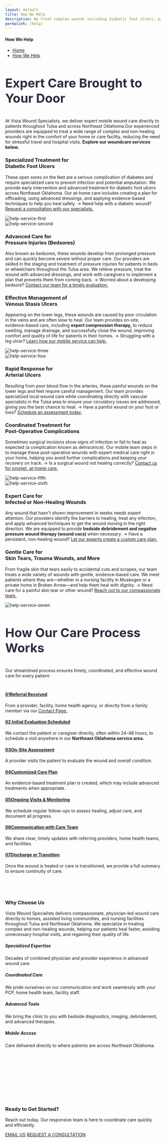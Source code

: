 ```yaml
---
layout: default
title: How We Help
description: We treat complex wounds including diabetic foot ulcers, pressure injuries, and post-op complications. Learn about our advanced, at-home services in Northeast Oklahoma.
permalink: /help/
---
```


<section
  class="breadcrumbs hero-bg"
  style="
    background-image: url('{{ site.baseurl }}/assets/img/help-header.jpg');
    background-size: cover;
    /* background-position: center; */
  "
>
  <div class="container">
    <div class="row">
      <!-- Breadcrumb-Content -->
      <div class="col-lg-6 offset-lg-3 col-12">
        <div class="breadcrumb-content">
          <h4>How We Help</h4>
          <ul class="breadcrumb-menu">
            <li>
              <a href="{{ site.baseurl }}/">Home</a><i class="far fa-angle-double-right"></i>
            </li>
            <li><a href="#">How We Help</a></li>
          </ul>
        </div>
      </div>
    </div>
  </div>
</section>

<section class="policy-area">

  <div class="container">
    <div class="mb-4">
      <h3 class="mb-2" style="font-size: 40px; color: #2c2d3f;">Expert Care Brought to Your Door</h3>
      <p class="help-paragraph">
        At Vista Wound Specialists, we deliver expert mobile wound care directly
        to patients throughout
        Tulsa and across Northeast Oklahoma.Our experienced
        providers are equipped to treat a wide range of complex and non-healing
        wounds right in the comfort of your home or care facility, reducing the
        need for stressful travel and hospital visits.
        <strong>Explore our woundcare services below.</strong>
      </p>
    </div>
  </div>

  <div class="container">
    <section class="our-help-mission-area" id="diabetic-foot-ulcers">
      <div class="container">
        <div class="row">
          <!-- Mission Content -->
          <div class="col-xl-7 col-lg-6 col-12 help-right-section wow fadeInLeft" data-wow-delay="0.1s">
            <div class="mission-content">
              <!-- <div class="mission-img-mobile">
                <img
                src="{{ site.baseurl }}/assets/img/help-service-first.png"
                  alt="help-service-first"
                  class="help-image-section"
                />
              </div> -->
              <div class="mission-c-top">
                <h3>
                  Specialized Treatment for<br /><strong
                    >Diabetic Foot Ulcers</strong
                  >
                </h3>
                <p>
                  These open sores on the feet are a serious complication of
                  diabetes and require specialized care to prevent infection and
                  potential amputation. We provide early intervention and
                  advanced treatment for diabetic foot ulcers across Northeast
                  Oklahoma. Our at-home care includes creating a plan for
                  offloading, using advanced dressings, and applying
                  evidence-based techniques to help you heal safely. → Need help
                  with a diabetic wound?
                  <a href="{{ site.baseurl }}/contact-us/" class="about-links">
                    Request a consultation with our specialists.</a
                  >
                </p>
              </div>
            </div>
          </div>
          <!-- Mission Image -->
          <div class="col-xl-5 col-lg-6 col-12 wow fadeInRight" data-wow-delay="0.2s">
            <div class="mission-img" style="object-fit: cover; object-position: center;">
              <img
                src="{{ site.baseurl }}/assets/img/help-service-first.png"
                alt="help-service-first"
                class="help-image-section"
              />
            </div>
          </div>
        </div>
      </div>
    </section>
    <section class="our-help-mission-area" id="pressure-injuries">
      <div class="container">
        <div class="row">
          <!-- Mission Image -->
          <div
            class="col-xl-5 col-lg-6 col-12 help-left-section wow fadeInRight"
            data-wow-delay="0.2s"
          >
            <div class="mission-img" style="background-size: cover">
              <img
                src="{{ site.baseurl }}/assets/img/help-service-second.png"
                alt="help-service-second"
                class="help-image-section"
              />
            </div>
          </div>
          <!-- Mission Content -->
          <div class="col-xl-7 col-lg-6 col-12 wow fadeInLeft" data-wow-delay="0.1s">
            <div class="mission-content">
              <div class="mission-c-top">
                <!-- <div class="mission-img-mobile">
                  <img
                  src="{{ site.baseurl }}/assets/img/help-service-second.png"
                  alt="help-service-second"
                  class="help-image-section"
                  />
                </div> -->
                <h3>
                  Advanced Care for
                  <br /><strong>Pressure Injuries (Bedsores)</strong>
                </h3>
                <p>
                  Also known as bedsores, these wounds develop from prolonged
                  pressure and can quickly become severe without proper care.
                  Our providers are skilled in the staging and treatment of
                  pressure injuries for patients in beds or wheelchairs
                  throughout the Tulsa area. We relieve pressure, treat the
                  wound with advanced dressings, and work with caregivers to
                  implement a plan that prevents them from coming back. →
                  Worried about a developing bedsore?
                  <a href="{{ site.baseurl }}/contact-us/" class="about-links">
                    Contact our team for a timely evaluation.
                  </a>
                </p>
              </div>
            </div>
          </div>
        </div>
      </div>
    </section>
    <section class="our-help-mission-area" id="venous-stasis-ulcers">
      <div class="container">
        <div class="row">
          <!-- Mission Content -->
          <div class="col-xl-7 col-lg-6 col-12 help-right-section wow fadeInLeft" data-wow-delay="0.1s">
            <div class="mission-content">
              <div class="mission-c-top">
                <!-- <div class="mission-img-mobile">
                  <img
                  src="{{ site.baseurl }}/assets/img/help-service-third.png"
                  alt="help-service-three"
                  class="help-image-section"
                  />
                </div> -->
                <h3>
                  Effective Management of
                  <br /><strong>Venous Stasis Ulcers</strong>
                </h3>
                <p>
                  Appearing on the lower legs, these wounds are caused by poor
                  circulation in the veins and are often slow to heal. Our team
                  provides on-site, evidence-based care, including
                  <strong> expert compression therapy,</strong> to reduce
                  swelling, manage drainage, and successfully close the wound,
                  improving comfort and quality of life for patients in their
                  homes. → Struggling with a leg ulcer?
                  <a href="{{ site.baseurl }}/contact-us/" class="about-links">
                    Learn how our mobile service can help.</a
                  >
                </p>
              </div>
            </div>
          </div>
          <!-- Mission Image -->
          <div class="col-xl-5 col-lg-6 col-12 wow fadeInRight" data-wow-delay="0.2s">
            <div class="mission-img" style="background-size: cover">
              <img
                src="{{ site.baseurl }}/assets/img/help-service-third.png"
                alt="help-service-three"
                class="help-image-section"
              />
            </div>
          </div>
        </div>
      </div>
    </section>
    <section class="our-help-mission-area" id="arterial-ulcers">
      <div class="container">
        <div class="row">
          <!-- Mission Image -->
          <div
            class="col-xl-5 col-lg-6 col-12 help-left-section wow fadeInRight"
            data-wow-delay="0.2s"
          >
            <div class="mission-img" style="background-size: cover">
              <img
                src="{{ site.baseurl }}/assets/img/help-service-forth.png"
                alt="help-service-four"
                class="help-image-section"
              />
            </div>
          </div>
          <!-- Mission Content -->
          <div class="col-xl-7 col-lg-6 col-12 wow fadeInLeft" data-wow-delay="0.1s">
            <div class="mission-content">
              <div class="mission-c-top">
                <!-- <div class="mission-img-mobile">
                  <img
                  src="{{ site.baseurl }}/assets/img/help-service-forth.png"
                  alt="help-service-four"
                  class="help-image-section"
                  />
                </div> -->
                <h3>
                  Rapid Response for
                  <br /><strong>Arterial Ulcers</strong>
                </h3>
                <p>
                  Resulting from poor blood flow in the arteries, these painful
                  wounds on the lower legs and feet require careful management.
                  Our team provides specialized local wound care while
                  coordinating directly with vascular specialists in the Tulsa
                  area to ensure your circulatory issues are addressed, giving
                  you the best chance to heal. → Have a painful wound on your
                  foot or toes?
                  <a href="{{ site.baseurl }}/contact-us/" class="about-links">
                    Schedule an assessment today.
                  </a>
                </p>
              </div>
            </div>
          </div>
        </div>
      </div>
    </section>
    <section class="our-help-mission-area" id="post-operative-complications">
      <div class="container">
        <div class="row">
          <!-- Mission Content -->
          <div class="col-xl-7 col-lg-6 col-12 help-right-section wow fadeInLeft" data-wow-delay="0.1s">
            <div class="mission-content">
              <div class="mission-c-top">
                <!-- <div class="mission-img-mobile">
                  <img
                  src="{{ site.baseurl }}/assets/img/help-service-fifth.png"
                  alt="help-service-fifth"
                  class="help-image-section"
                  />
                </div> -->
                <h3>
                  Coordinated Treatment for
                  <br /><strong>Post-Operative Complications</strong>
                </h3>
                <p>
                  Sometimes surgical incisions show signs of infection or fail
                  to heal as expected (a complication known as dehiscence). Our
                  mobile team steps in to manage these post-operative wounds
                  with expert medical care right in your home, helping you avoid
                  further complications and keeping your recovery on track. → Is
                  a surgical wound not healing correctly?
                  <a href="{{ site.baseurl }}/contact-us/" class="about-links">
                    Contact us for prompt, at-home care.</a
                  >
                </p>
              </div>
            </div>
          </div>
          <!-- Mission Image -->
          <div class="col-xl-5 col-lg-6 col-12 wow fadeInRight" data-wow-delay="0.2s">
            <div class="mission-img" style="background-size: cover">
              <img
                src="{{ site.baseurl }}/assets/img/help-service-fifth.png"
                alt="help-service-fifth"
                class="help-image-section"
              />
            </div>
          </div>
        </div>
      </div>
    </section>
    <section class="our-help-mission-area" id="infected-nonInfected-ulcers">
      <div class="container">
        <div class="row">
          <!-- Mission Image -->
          <div
            class="col-xl-5 col-lg-6 col-12 help-left-section wow fadeInRight"
            data-wow-delay="0.2s"
          >
            <div class="mission-img" style="background-size: cover">
              <img
                src="{{ site.baseurl }}/assets/img/help-service-sixth.png"
                alt="help-service-sixth"
                class="help-image-section"
              />
            </div>
          </div>
          <!-- Mission Content -->
          <div class="col-xl-7 col-lg-6 col-12 wow fadeInLeft" data-wow-delay="0.1s">
            <div class="mission-content">
              <div class="mission-c-top">
                <!-- <div class="mission-img-mobile">
                  <img
                  src="{{ site.baseurl }}/assets/img/help-service-sixth.png"
                  alt="help-service-sixth"
                  class="help-image-section"
                  />
                </div> -->
                <h3>
                  Expert Care for
                  <br /><strong>Infected or Non-Healing Wounds</strong>
                </h3>
                <p>
                  Any wound that hasn't shown improvement in weeks needs expert
                  attention. Our providers identify the barriers to healing,
                  treat any infection, and apply advanced techniques to get the
                  wound moving in the right direction. We are equipped to
                  provide
                  <strong
                    >bedside debridement and negative pressure wound therapy
                    (wound vacs) </strong
                  >when necessary. → Have a persistent, non-healing wound?
                  <a href="{{ site.baseurl }}/contact-us/" class="about-links">
                    Let our experts create a custom care plan.
                  </a>
                </p>
              </div>
            </div>
          </div>
        </div>
      </div>
    </section>
    <section class="our-help-mission-area" id="skin-tears-more-ulcers">
      <div class="container">
        <div class="row">
          <!-- Mission Content -->
          <div class="col-xl-7 col-lg-6 col-12 help-right-section wow fadeInLeft" data-wow-delay="0.1s">
            <div class="mission-content">
              <div class="mission-c-top">
                <!-- <div class="mission-img-mobile">
                  <img
                  src="{{ site.baseurl }}/assets/img/help-service-seven.jpg"
                  alt="help-service-seven"
                  class="help-image-section"
                  />
                </div> -->
                <h3>
                  Gentle Care for
                  <br /><strong>Skin Tears, Trauma Wounds, and More </strong>
                </h3>
                <p>
                  From fragile skin that tears easily to accidental cuts and
                  scrapes, our team treats a wide variety of wounds with gentle,
                  evidence-based care. We meet patients where they are—whether
                  in a nursing facility in Muskogee or a private home in
                  Broken Arrow—and help them heal with dignity. → Need care for
                  a painful skin tear or other wound?
                  <a href="{{ site.baseurl }}/contact-us/" class="about-links">
                    Reach out to our compassionate team.</a
                  >
                </p>
              </div>
            </div>
          </div>
          <!-- Mission Image -->
          <div class="col-xl-5 col-lg-6 col-12 wow fadeInRight" data-wow-delay="0.2s">
            <div class="mission-img" style="background-size: cover">
              <img
                src="{{ site.baseurl }}/assets/img/help-service-seven.jpg"
                alt="help-service-seven"
                class="help-image-section"
              />
            </div>
          </div>
        </div>
      </div>
    </section>
  </div>

  <div class="container">
    <div class="mb-4">
      <h3 class="mb-2 " style="font-size: 40px; color: #2c2d3f;">How Our Care Process Works</h3>
      <p class="">
        Our streamlined process ensures timely, coordinated, and effective wound
        care for every patient:
      </p>
    </div>
    <section class="faq-area" style="padding-top: 10px !important; padding-bottom: 60px !important;">
      <div class="container">
        <div class="">
          <div class="col-12 wow fadeInUp" data-wow-delay="0.2s">
            <!-- Faq Inner -->
            <div class="faq-inner">
              <div class="faq-content">
                <div class="panel-group" role="tablist">
                  <div class="panel panel-default">
                    <div class="faq-heading" id="FaqTitle1">
                      <h4 class="faq-title">
                        <a
                          class="collapsed"
                          data-bs-toggle="collapse"
                          data-parent="#accordion"
                          href="#faq1"
                          ><b>01</b>Referral Received</a
                        >
                      </h4>
                    </div>
                    <div id="faq1" class="panel-collapse collapse" role="tabpanel" aria-labelledby="FaqTitle1">
                      <div class="faq-body">
                        From a provider, facility, home health agency, or directly from a family member via our <a href="{{ site.baseurl }}/contact-us/" class="about-links">Contact Page.</a>
                      </div>
                    </div>
                  </div>
                  <div class="panel panel-default">
                    <div class="faq-heading" id="FaqTitle2">
                      <h4 class="faq-title">
                        <a
                          class="collapsed"
                          data-bs-toggle="collapse"
                          data-parent="#accordion"
                          href="#faq2"
                          ><b>02</b> Initial Evaluation Scheduled</a
                        >
                      </h4>
                    </div>
                    <div
                      id="faq2"
                      class="panel-collapse collapse"
                      role="tabpanel"
                      aria-labelledby="FaqTitle2"
                    >
                      <div class="faq-body">
                        We contact the patient or caregiver directly, often within 24–48 hours, to schedule a visit anywhere in our <strong>Northeast Oklahoma service area.
                        </strong>
                      </div>
                    </div>
                  </div>
                  <div class="panel panel-default">
                    <div class="faq-heading" id="FaqTitle3">
                      <h4 class="faq-title">
                        <a
                          class="collapsed"
                          data-bs-toggle="collapse"
                          data-parent="#accordion"
                          href="#faq3"
                          ><b>03</b>On-Site Assessment</a
                        >
                      </h4>
                    </div>
                    <div
                      id="faq3"
                      class="panel-collapse collapse"
                      role="tabpanel"
                      aria-labelledby="FaqTitle3"
                    >
                      <div class="faq-body">
                        A provider visits the patient to evaluate the wound and overall condition.
                      </div>
                    </div>
                  </div>
                  <div class="panel panel-default">
                    <div class="faq-heading" id="FaqTitle4">
                      <h4 class="faq-title">
                        <a
                          class="collapsed"
                          data-bs-toggle="collapse"
                          data-parent="#accordion"
                          href="#faq4"
                          ><b>04</b>Customized Care Plan</a
                        >
                      </h4>
                    </div>
                    <div
                      id="faq4"
                      class="panel-collapse collapse"
                      role="tabpanel"
                      aria-labelledby="FaqTitle4"
                    >
                      <div class="faq-body">
                        An evidence-based treatment plan is created, which may include
                        advanced treatments when appropriate.
                      </div>
                    </div>
                  </div>
                  <div class="panel panel-default">
                    <div class="faq-heading" id="FaqTitle5">
                      <h4 class="faq-title">
                        <a
                          class="collapsed"
                          data-bs-toggle="collapse"
                          data-parent="#accordion"
                          href="#faq5"
                          ><b>05</b>Ongoing Visits & Monitoring </a
                        >
                      </h4>
                    </div>
                    <div
                      id="faq5"
                      class="panel-collapse collapse"
                      role="tabpanel"
                      aria-labelledby="FaqTitle5"
                    >
                      <div class="faq-body">
                        We schedule regular follow-ups to assess healing, adjust care, and document all progress.
                      </div>
                    </div>
                  </div>
                  <div class="panel panel-default">
                    <div class="faq-heading" id="FaqTitle6">
                      <h4 class="faq-title">
                        <a
                          class="collapsed"
                          data-bs-toggle="collapse"
                          data-parent="#accordion"
                          href="#faq6"
                          ><b>06</b>Communication with Care Team</a
                        >
                      </h4>
                    </div>
                    <div
                      id="faq6"
                      class="panel-collapse collapse"
                      role="tabpanel"
                      aria-labelledby="FaqTitle6"
                    >
                      <div class="faq-body">
                        We share clear, timely updates with referring providers, home health teams, and facilities.
                      </div>
                    </div>
                  </div>
                  <div class="panel panel-default">
                    <div class="faq-heading" id="FaqTitle7">
                      <h4 class="faq-title">
                        <a
                          class="collapsed"
                          data-bs-toggle="collapse"
                          data-parent="#accordion"
                          href="#faq7"
                          ><b>07</b>Discharge or Transition</a
                        >
                      </h4>
                    </div>
                    <div
                      id="faq7"
                      class="panel-collapse collapse"
                      role="tabpanel"
                      aria-labelledby="FaqTitle7"
                    >
                      <div class="faq-body">
                        Once the wound is healed or care is transitioned, we provide a full summary to ensure continuity of care.
                      </div>
                    </div>
                  </div>
                </div>
              </div>
            </div>
          </div>
        </div>
      </div>
    </section>

  </div>
</section>
<section class="features-area">
    <div class="container">
      <div class="row">
        <div class="col-12 wow zoomIn" data-wow-delay="0.1s">
          <div class="feature-s-title">
            <h3>Why Choose Us</h3>
            <p>
              Vista Wound Specialists delivers compassionate, physician-led wound
              care directly to homes, assisted living communities, and nursing
              facilities throughout Tulsa and Northeast Oklahoma. We specialize in
              treating complex and non-healing wounds, helping our patients heal
              faster, avoiding unnecessary hospital visits, and regaining their
              quality of life.
            </p>
          </div>
        </div>
      </div>
      <div class="row">
        <div
          class="col-lg-3 col-md-6 col-12 wow fadeInLeft"
          data-wow-delay="0.3s"
        >
          <div class="single-features">
            <div class="feature-icon">
              <i class="far fa-user-md"></i>
            </div>
            <div class="feature-content">
              <h5>Specialized Expertise</h5>
              <p>
                Decades of combined physician and provider experience in advanced
                wound care.
              </p>
            </div>
          </div>
        </div>
        <div class="col-lg-3 col-md-6 col-12 wow fadeInUp" data-wow-delay="0.5s">
          <div class="single-features">
            <div class="feature-icon">
              <i class="far fa-user-headset"></i>
            </div>
            <div class="feature-content">
              <h5>Coordinated Care</h5>
              <p>
                We pride ourselves on our communication and work seamlessly with
                your PCP, home health team, facility staff.
              </p>
            </div>
          </div>
        </div>
        <div class="col-lg-3 col-md-6 col-12 wow fadeInUp" data-wow-delay="0.5s">
          <div class="single-features">
            <div class="feature-icon">
              <i class="far fa-stethoscope"></i>
            </div>
            <div class="feature-content">
              <h5>Advanced Tools</h5>
              <p>
                We bring the clinic to you with bedside diagnostics, imaging,
                debridement, and advanced therapies.
              </p>
            </div>
          </div>
        </div>
        <div
          class="col-lg-3 col-md-6 col-12 wow fadeInRight"
          data-wow-delay="0.3s"
        >
          <div class="single-features">
            <div class="feature-icon">
              <i class="far fa-ambulance"></i>
            </div>
            <div class="feature-content">
              <h5>Mobile Access</h5>
              <p>
                Care delivered directly to where patients are across Northeast
                Oklahoma.
              </p>
            </div>
          </div>
        </div>
      </div>
    </div>
  </section>

<section class="news-letter-area newsletter-bg"  style="background-image: url('{{ site.baseurl }}/assets/img/ready-to-started.png'); padding: 150px 0; background-size: cover; background-position: center; background-repeat: no-repeat;">
    <div class="container">
      <div class="row align-items-center">
        <div class="col-lg-6 col-12 wow fadeInLeft" data-wow-delay="0.1s">
          <div class="news-letter-content">
            <h3>Ready to Get Started?</h3>
            <p>
              Reach out today. Our responsive team is here to coordinate care
              quickly and efficiently.
            </p>
          </div>
        </div>
        <div class="col-lg-6 col-12 wow fadeInRight" data-wow-delay="0.2s">
          <div
            class="hero-button d-flex gap-3 justify-content-lg-end justify-content-center mt-3 mt-lg-0"
          >
            <a href="mailto:contact@vistawound.com" class="theme-btn">EMAIL US</a>
            <a href="{{ site.baseurl }}/contact-us/" class="theme-btn">REQUEST A CONSULTATION</a>
          </div>
        </div>
      </div>
    </div>
  </section>
